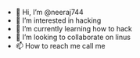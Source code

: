 - 👋 Hi, I’m @neeraj744
- 👀 I’m interested in hacking
- 🌱 I’m currently learning how to hack
- 💞️ I’m looking to collaborate on linus
- 📫 How to reach me call me 

<!---
neeraj744/neeraj744 is a ✨ special ✨ repository because its `README.md` (this file) appears on your GitHub profile.
You can click the Preview link to take a look at your changes.
--->

